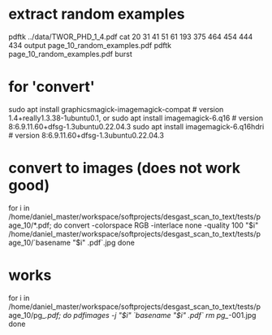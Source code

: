 # extract random examples
pdftk ../data/TWOR_PHD_1_4.pdf cat 20 31 41 51 61 193 375 464 454 444 434 output page_10_random_examples.pdf
pdftk page_10_random_examples.pdf burst

# for 'convert'
sudo apt install graphicsmagick-imagemagick-compat  # version 1.4+really1.3.38-1ubuntu0.1, or
sudo apt install imagemagick-6.q16                  # version 8:6.9.11.60+dfsg-1.3ubuntu0.22.04.3
sudo apt install imagemagick-6.q16hdri              # version 8:6.9.11.60+dfsg-1.3ubuntu0.22.04.3

# convert to images (does not work good)
for i in /home/daniel_master/workspace/softprojects/desgast_scan_to_text/tests/page_10/*.pdf; do
	convert -colorspace RGB -interlace none -quality 100 "$i" /home/daniel_master/workspace/softprojects/desgast_scan_to_text/tests/page_10/`basename "$i" .pdf`.jpg
done

# works
for i in /home/daniel_master/workspace/softprojects/desgast_scan_to_text/tests/page_10/pg_*.pdf; do
	pdfimages -j "$i" `basename "$i" .pdf`
	rm pg_*-001.jpg
done
